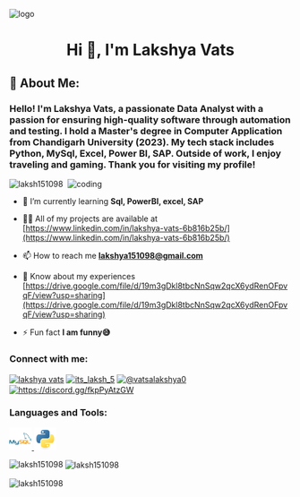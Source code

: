 ![logo](https://github.com/Laksh151098/Lakshya_Vats_15/blob/main/logo.png)
<h1 align="center">Hi 👋, I'm Lakshya Vats</h1>
<h2 align="left">💫 About Me:</h2>
<h3 align="left">Hello! I'm Lakshya Vats, a passionate Data Analyst with a passion for ensuring high-quality software through automation and testing. I hold a Master's degree in Computer Application from Chandigarh University (2023). My tech stack includes Python, MySql, Excel, Power BI, SAP. Outside of work, I enjoy traveling and gaming. Thank you for visiting my profile!</h3>

<img align="right" alt="coding" width="400" src="https://camo.githubusercontent.com/4d9f5ecceb711eec6e2018f38a5677dc657c9738d4a65ba3b928c41c0a45b439/68747470733a2f2f6d69726f2e6d656469756d2e636f6d2f6d61782f313336302f302a37513379765349765f7430696f4a2d5a2e676966">

<p align="left"> <img src="https://komarev.com/ghpvc/?username=laksh151098&label=Profile%20views&color=0e75b6&style=flat" alt="laksh151098" /> </p>

- 🌱 I’m currently learning **Sql, PowerBI, excel, SAP**

- 👨‍💻 All of my projects are available at [https://www.linkedin.com/in/lakshya-vats-6b816b25b/](https://www.linkedin.com/in/lakshya-vats-6b816b25b/)

- 📫 How to reach me **lakshya151098@gmail.com**

- 📄 Know about my experiences [https://drive.google.com/file/d/19m3gDkl8tbcNnSqw2qcX6ydRenOFpvqF/view?usp=sharing](https://drive.google.com/file/d/19m3gDkl8tbcNnSqw2qcX6ydRenOFpvqF/view?usp=sharing)

- ⚡ Fun fact **I am funny😅**

<h3 align="left">Connect with me:</h3>
<p align="left">
<a href="https://linkedin.com/in/lakshya vats" target="blank"><img align="center" src="https://raw.githubusercontent.com/rahuldkjain/github-profile-readme-generator/master/src/images/icons/Social/linked-in-alt.svg" alt="lakshya vats" height="30" width="40" /></a>
<a href="https://instagram.com/its_laksh_5" target="blank"><img align="center" src="https://raw.githubusercontent.com/rahuldkjain/github-profile-readme-generator/master/src/images/icons/Social/instagram.svg" alt="its_laksh_5" height="30" width="40" /></a>
<a href="https://www.hackerrank.com/@vatsalakshya0" target="blank"><img align="center" src="https://raw.githubusercontent.com/rahuldkjain/github-profile-readme-generator/master/src/images/icons/Social/hackerrank.svg" alt="@vatsalakshya0" height="30" width="40" /></a>
<a href="https://discord.gg/https://discord.gg/fkpPyAtzGW" target="blank"><img align="center" src="https://raw.githubusercontent.com/rahuldkjain/github-profile-readme-generator/master/src/images/icons/Social/discord.svg" alt="https://discord.gg/fkpPyAtzGW" height="30" width="40" /></a>
</p>

<h3 align="left">Languages and Tools:</h3>
<p align="left"> <a href="https://www.mysql.com/" target="_blank" rel="noreferrer"> <img src="https://raw.githubusercontent.com/devicons/devicon/master/icons/mysql/mysql-original-wordmark.svg" alt="mysql" width="40" height="40"/> </a> <a href="https://www.python.org" target="_blank" rel="noreferrer"> <img src="https://raw.githubusercontent.com/devicons/devicon/master/icons/python/python-original.svg" alt="python" width="40" height="40"/> </a> </p>

<p><img align="left" src="https://github-readme-stats.vercel.app/api/top-langs?username=laksh151098&show_icons=true&locale=en&layout=compact" alt="laksh151098" /></p>

<p>&nbsp;<img align="center" src="https://github-readme-stats.vercel.app/api?username=laksh151098&show_icons=true&locale=en" alt="laksh151098" /></p>

<p><img align="center" src="https://github-readme-streak-stats.herokuapp.com/?user=laksh151098&" alt="laksh151098" /></p>
